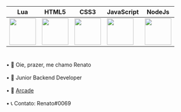 | Lua  | HTML5 | CSS3  | JavaScript | NodeJs |
| ------------- | ------------- | ------------- | ------------- | ------------- |
| <img src="https://upload.wikimedia.org/wikipedia/commons/thumb/c/cf/Lua-Logo.svg/1200px-Lua-Logo.svg.png" width="70vw" height="70vh"> | <img src="https://logodownload.org/wp-content/uploads/2016/10/html5-logo-10.png" width="70vw" height="70vh"> | <img src="https://cdn.345tool.com/public/logos/css-formatter-logo.png" width="70vw" height="70vh"> | <img src="https://upload.wikimedia.org/wikipedia/commons/thumb/9/99/Unofficial_JavaScript_logo_2.svg/480px-Unofficial_JavaScript_logo_2.svg.png" width="70vw" height="70vh"> | <img src="https://www.cursou.com.br/wp-content/uploads/2021/09/Curso-de-API-Node.js-com-Typescript.png" width="70vw" height="70vh">

#

• 🚀 Oie, prazer, me chamo Renato<br><br>
• 📌 Junior Backend Developer<br><br>
• 💖 [Arcade](https://discord.gg/jw5rRq9qSB)<br><br>
• 📞 Contato: Renato#0069<br><br>
